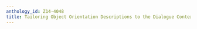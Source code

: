 ```yaml
---
anthology_id: Z14-4048
title: Tailoring Object Orientation Descriptions to the Dialogue Context
---
```

